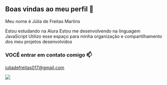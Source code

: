 ## Boas vindas ao meu perfil 💙 

Meu nome é Júlia de Freitas Martins

Estou estudando na Alura
Estou me desenvolvendo na linguagem JavaScript
Utilizo esse espaço para minha organização e compartilhamento dos meu projetos desenvolvidos

### VOCÊ entrar em contato comigo 📫
juliadefreitas017@gmail.com

![](https://media1.tenor.com/m/Dzw338Lk54UAAAAC/yes.gif)
